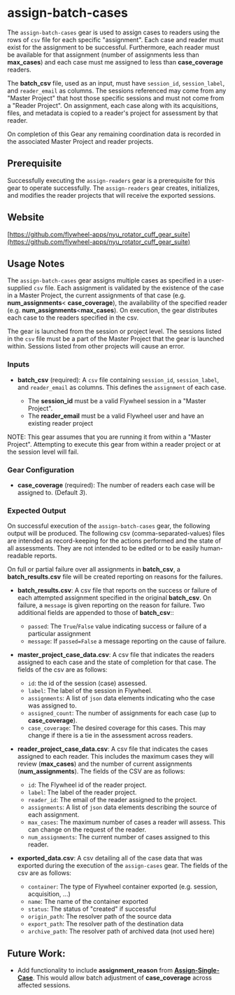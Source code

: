 # assign-batch-cases

The `assign-batch-cases` gear is used to assign cases to readers using the rows of `csv` file for each specific "assignment". Each case and reader must exist for the assignment to be successful. Furthermore, each reader must be available for that assignment (number of assignments less than **max_cases**) and each case must me assigned to less than **case_coverage** readers.

The **batch_csv** file, used as an input, must have `session_id`, `session_label`, and `reader_email` as columns. The sessions referenced may come from any "Master Project" that host those specific sessions and must not come from a "Reader Project". On assignment, each case along with its acquisitions, files, and metadata is copied to a reader's project for assessment by that reader.

On completion of this Gear any remaining coordination data is recorded in the associated Master Project and reader projects.

## Prerequisite

Successfully executing the `assign-readers` gear is a prerequisite for this gear to operate successfully.  The `assign-readers` gear creates, initializes, and modifies the reader projects that will receive the exported sessions.

## Website

[https://github.com/flywheel-apps/nyu_rotator_cuff_gear_suite](https://github.com/flywheel-apps/nyu_rotator_cuff_gear_suite)

## Usage Notes

The `assign-batch-cases` gear assigns multiple cases as specified in a user-supplied `csv` file. Each assignment is validated by the existence of the case in a Master Project, the current assignments of that case (e.g. **num_assignments**< **case_coverage**), the availability of the specified reader (e.g. **num_assignments**<**max_cases**). On execution, the gear distributes each case to the readers specified in the csv.

The gear is launched from the session or project level.  The sessions listed in the `csv` file must be a part of the Master Project that the gear is launched within. Sessions listed from other projects will cause an error.

### Inputs

* **batch_csv** (required): A `csv` file containing  `session_id`, `session_label`, and `reader_email` as columns. This defines the `assignment` of each case.

  * The **session_id** must be a valid Flywheel session in a "Master Project".
  * The **reader_email** must be a valid Flywheel user and have an existing reader project


NOTE: This gear assumes that you are running it from within a "Master Project".  Attempting to execute this gear from within a reader project or at the session level will fail.

### Gear Configuration

* **case_coverage** (required): The number of readers each case will be assigned to.  (Default *3*).

### Expected Output

On successful execution of the `assign-batch-cases` gear, the following output will be produced.  The following csv (comma-separated-values) files are intended as record-keeping for the actions performed and the state of all assessments. They are not intended to be edited or to be easily human-readable reports.

On full or partial failure over all assignments in **batch_csv**, a **batch_results.csv** file will be created reporting on reasons for the failures.

* **batch_results.csv**: A csv file that reports on the success or failure of each attempted assignment specified in the original **batch_csv**. On failure, a `message` is given reporting on the reason for failure. Two additional fields are appended to those of **batch_csv**::

  * `passed`: The `True`/`False` value indicating success or failure of a particular assignment
  * `message`: If `passed=False` a message reporting on the cause of failure.
  
* **master_project_case_data.csv**: A csv file that indicates the readers assigned to each case and the state of completion for that case. The fields of the csv are as follows:

  * `id`: the id of the session (case) assessed.
  * `label`: The label of the session in Flywheel.
  * `assignments`: A list of `json` data elements indicating who the case was assigned to.
  * `assigned_count`: The number of assignments for each case (up to **case_coverage**).
  * `case_coverage`: The desired coverage for this cases.  This may change if there is a tie in the assessment across readers.

* **reader_project_case_data.csv**: A csv file that indicates the cases assigned to each reader. This includes the maximum cases they will review (**max_cases**) and the number of current assignments (**num_assignments**).  The fields of the CSV are as follows:

  * `id`: The Flywheel id of the reader project.
  * `label`: The label of the reader project.
  * `reader_id`: The email of the reader assigned to the project.
  * `assignments`: A list of `json` data elements describing the source of each assignment.
  * `max_cases`: The maximum number of cases a reader will assess.  This can change on the request of the reader.
  * `num_assignments`: The current number of cases assigned to this reader.

* **exported_data.csv**: A csv detailing all of the case data that was exported during the execution of the `assign-cases` gear. The fields of the csv are as follows:

  * `container`: The type of Flywheel container exported (e.g. session, acquisition, ...)
  * `name`: The name of the container exported
  * `status`: The status of "created" if successful
  * `origin_path`: The resolver path of the source data
  * `export_path`: The resolver path of the destination data
  * `archive_path`: The resolver path of archived data (not used here)

## Future Work:

* Add functionality to include **assignment_reason** from [**Assign-Single-Case**](./gears/assign_single_case/).  This would allow batch adjustment of **case_coverage** across affected sessions.

